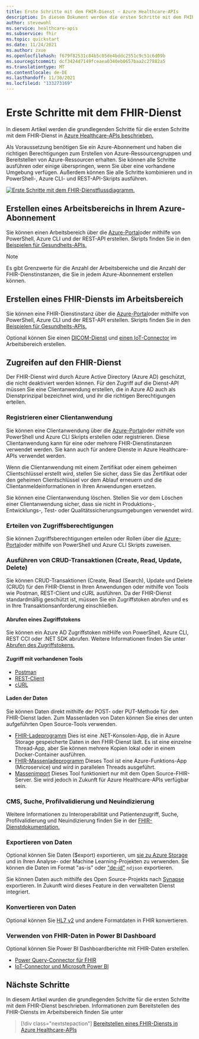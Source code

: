 ```yaml
---
title: Erste Schritte mit dem FHIR-Dienst – Azure Healthcare-APIs
description: In diesem Dokument werden die ersten Schritte mit dem FHIR-Dienst in Azure Healthcare-APIs beschrieben.
author: stevewohl
ms.service: healthcare-apis
ms.subservice: fhir
ms.topic: quickstart
ms.date: 11/24/2021
ms.author: zxue
ms.openlocfilehash: f679f82531c84b5c05de4bddc2551c9c51c6d09b
ms.sourcegitcommit: dcf3424d7149fceaea0340eb0657baa2c27882a5
ms.translationtype: MT
ms.contentlocale: de-DE
ms.lasthandoff: 11/30/2021
ms.locfileid: "133273169"
---
```

# <a name="get-started-with-the-fhir-service"></a>Erste Schritte mit dem FHIR-Dienst

In diesem Artikel werden die grundlegenden Schritte für die ersten Schritte mit dem FHIR-Dienst in [Azure Healthcare-APIs beschrieben.](../healthcare-apis-overview.md)

Als Voraussetzung benötigen Sie ein Azure-Abonnement und haben die richtigen Berechtigungen zum Erstellen von Azure-Ressourcengruppen und Bereitstellen von Azure-Ressourcen erhalten. Sie können alle Schritte ausführen oder einige überspringen, wenn Sie über eine vorhandene Umgebung verfügen. Außerdem können Sie alle Schritte kombinieren und in PowerShell-, Azure CLI- und REST-API-Skripts ausführen.

[![Erste Schritte mit dem FHIR-Dienstflussdiagramm.](media/get-started-with-fhir.png)](media/get-started-with-fhir.png#lightbox)

## <a name="create-a-workspace-in-your-azure-subscription"></a>Erstellen eines Arbeitsbereichs in Ihrem Azure-Abonnement

Sie können einen Arbeitsbereich über die [Azure-Portal](../healthcare-apis-quickstart.md)oder mithilfe von PowerShell, Azure CLI und der REST-API erstellen. Skripts finden Sie in den [Beispielen für Gesundheits-APIs.](https://github.com/microsoft/healthcare-apis-samples/tree/main/src/scripts)

> [!NOTE]
> Es gibt Grenzwerte für die Anzahl der Arbeitsbereiche und die Anzahl der FHIR-Dienstinstanzen, die Sie in jedem Azure-Abonnement erstellen können.

## <a name="create-a-fhir-service-in-the-workspace"></a>Erstellen eines FHIR-Diensts im Arbeitsbereich

Sie können eine FHIR-Dienstinstanz über die [Azure-Portal](../fhir/fhir-portal-quickstart.md)oder mithilfe von PowerShell, Azure CLI und der REST-API erstellen. Skripts finden Sie in den [Beispielen für Gesundheits-APIs.](https://github.com/microsoft/healthcare-apis-samples/tree/main/src/scripts)

Optional können Sie einen [DICOM-Dienst](../dicom/deploy-dicom-services-in-azure.md) und [einen IoT-Connector](../iot/deploy-iot-connector-in-azure.md) im Arbeitsbereich erstellen.

## <a name="access-the-fhir-service"></a>Zugreifen auf den FHIR-Dienst

Der FHIR-Dienst wird durch Azure Active Directory (Azure AD) geschützt, die nicht deaktiviert werden können. Für den Zugriff auf die Dienst-API müssen Sie eine Clientanwendung erstellen, die in Azure AD auch als Dienstprinzipal bezeichnet wird, und ihr die richtigen Berechtigungen erteilen.

### <a name="register-a-client-application"></a>Registrieren einer Clientanwendung

Sie können eine Clientanwendung über die [Azure-Portal](../register-application.md)oder mithilfe von PowerShell und Azure CLI Skripts erstellen oder registrieren. Diese Clientanwendung kann für eine oder mehrere FHIR-Dienstinstanzen verwendet werden. Sie kann auch für andere Dienste in Azure Healthcare-APIs verwendet werden.

Wenn die Clientanwendung mit einem Zertifikat oder einem geheimen Clientschlüssel erstellt wird, stellen Sie sicher, dass Sie das Zertifikat oder den geheimen Clientschlüssel vor dem Ablauf erneuern und die Clientanmeldeinformationen in Ihren Anwendungen ersetzen.

Sie können eine Clientanwendung löschen. Stellen Sie vor dem Löschen einer Clientanwendung sicher, dass sie nicht in Produktions-, Entwicklungs-, Test- oder Qualitätssicherungsumgebungen verwendet wird.

### <a name="grant-access-permissions"></a>Erteilen von Zugriffsberechtigungen

Sie können Zugriffsberechtigungen erteilen oder Rollen über die [Azure-Portal](../configure-azure-rbac.md)oder mithilfe von PowerShell und Azure CLI Skripts zuweisen.

### <a name="perform-create-read-update-and-delete-crud-transactions"></a>Ausführen von CRUD-Transaktionen (Create, Read, Update, Delete)

Sie können CRUD-Transaktionen (Create, Read (Search), Update und Delete (CRUD) für den FHIR-Dienst in Ihren Anwendungen oder mithilfe von Tools wie Postman, REST-Client und cURL ausführen. Da der FHIR-Dienst standardmäßig geschützt ist, müssen Sie ein Zugriffstoken abrufen und es in Ihre Transaktionsanforderung einschließen.

#### <a name="get-an-access-token"></a>Abrufen eines Zugriffstokens

Sie können ein Azure AD Zugriffstoken mitHilfe von PowerShell, Azure CLI, REST CCI oder .NET SDK abrufen.  Weitere Informationen finden Sie unter [Abrufen des Zugriffstokens.](../get-access-token.md)

#### <a name="access-using-existing-tools"></a>Zugriff mit vorhandenen Tools

- [Postman](../use-postman.md)
- [REST-Client](../using-rest-client.md)
- [cURL](../using-curl.md)

#### <a name="load-data"></a>Laden der Daten

Sie können Daten direkt mithilfe der POST- oder PUT-Methode für den FHIR-Dienst laden. Zum Massenladen von Daten können Sie eines der unten aufgeführten Open Source-Tools verwenden.
 
- [FHIR-Ladeprogramm](https://github.com/microsoft/healthcare-apis-samples/tree/main/src/FHIRDL) Dies ist eine .NET-Konsolen-App, die in Azure Storage gespeicherte Daten in den FHIR-Dienst lädt. Es ist eine einzelne Thread-App, aber Sie können mehrere Kopien lokal oder in einem Docker-Container ausführen. 
- [FHIR-Massenladeprogramm](https://github.com/microsoft/fhir-loader) Dieses Tool ist eine Azure-Funktions-App (Microservice) und wird in parallelen Threads ausgeführt.
- [Massenimport](https://github.com/microsoft/fhir-server/blob/main/docs/BulkImport.md) Dieses Tool funktioniert nur mit dem Open Source-FHIR-Server. Sie wird jedoch in Zukunft für Azure Healthcare-APIs verfügbar sein.

### <a name="cms-search-profile-validation-and-reindex"></a>CMS, Suche, Profilvalidierung und Neuindizierung

Weitere Informationen zu Interoperabilität und Patientenzugriff, Suche, Profilvalidierung und Neuindizierung finden Sie in der [FHIR-Dienstdokumentation.](overview.md)

### <a name="export-data"></a>Exportieren von Daten

Optional können Sie Daten ($export) exportieren, um [sie zu Azure Storage](../data-transformation/export-data.md) und in Ihren Analyse- oder Machine Learning-Projekten zu verwenden. Sie können die Daten im Format "as-is" oder ["de-id"](../data-transformation/de-identified-export.md) `ndjson` exportieren. 

Sie können Daten auch mithilfe des Open Source-Projekts nach [Synapse](../data-transformation/move-to-synapse.md) exportieren. In Zukunft wird dieses Feature in den verwalteten Dienst integriert.

### <a name="converting-data"></a>Konvertieren von Daten

Optional können Sie [HL7 v2](../data-transformation/convert-data.md) und andere Formatdaten in FHIR konvertieren.

### <a name="using-fhir-data-in-power-bi-dashboard"></a>Verwenden von FHIR-Daten in Power BI Dashboard

Optional können Sie Power BI Dashboardberichte mit FHIR-Daten erstellen.

- [Power Query-Connector für FHIR](https://docs.microsoft.com/power-query/connectors/fhir/fhir)
- [IoT-Connector und Microsoft Power BI](../iot/iot-connector-power-bi.md)

## <a name="next-steps"></a>Nächste Schritte

In diesem Artikel wurden die grundlegenden Schritte für die ersten Schritte mit dem FHIR-Dienst beschrieben. Informationen zum Bereitstellen des FHIR-Diensts im Arbeitsbereich finden Sie unter

>[!div class="nextstepaction"]
>[Bereitstellen eines FHIR-Diensts in Azure Healthcare-APIs](fhir-portal-quickstart.md)
